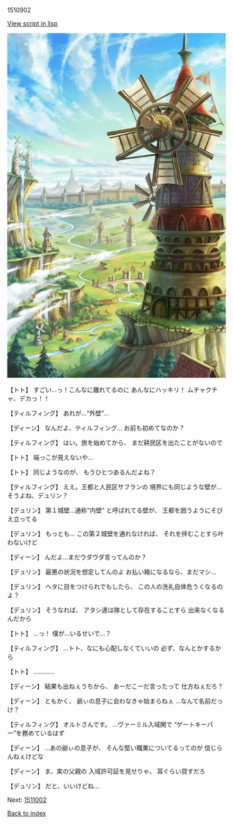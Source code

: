 1510902

[View script in lisp](../scripts/1510902.txt)

![005_Windmill.png](../images/backgrounds/005_Windmill.png)

【トト】
すごい…っ！こんなに離れてるのに
あんなにハッキリ！
ムチャクチャ、デカっ！！

【ティルフィング】
あれが…“外壁”…

【ディーン】
なんだよ、ティルフィング…
お前も初めてなのか？

【ティルフィング】
はい。旅を始めてから、
まだ耕民区を出たことがないので

【トト】
端っこが見えないや…

【トト】
同じようなのが、
もうひとつあるんだよね？

【ティルフィング】
ええ。王都と人民区サフランの
境界にも同じような壁が…
そうよね、デュリン？

【デュリン】
第１城壁…通称“内壁”
と呼ばれてる壁が、
王都を囲うようにそびえ立ってる

【デュリン】
もっとも…
この第２城壁を通れなければ、
それを拝むことすら叶わないけど

【ディーン】
んだよ…まだウダウダ言ってんのか？

【デュリン】
最悪の状況を想定してんのよ
お払い箱になるなら、まだマシ…

【デュリン】
ヘタに目をつけられでもしたら、
この人の洗礼自体危うくなるのよ？

【デュリン】
そうなれば、
アタシ達は隊として存在することすら
出来なくなるんだから

【トト】
…っ！
僕が…いるせいで…？

【ティルフィング】
…トト、なにも心配しなくていいの
必ず、なんとかするから

【トト】
…………

【ディーン】
結果も出ねぇうちから、
あーだこーだ言ったって
仕方ねぇだろ？

【ディーン】
ともかく、
爺ぃの息子に会わなきゃ始まらねぇ
…なんて名前だっけ？

【ティルフィング】
オルトさんです。
…ヴァーミル入域関で
“ゲートキーパー”を務めているはず

【ディーン】
…あの爺ぃの息子が、
そんな堅い職業についてるってのが
信じらんねぇけどな

【ディーン】
ま、実の父親の
入域許可証を見せりゃ、
耳ぐらい貸すだろ

【デュリン】
だと、いいけどね…

Next: [1511002](1511002.md)

[Back to index](index.md)
